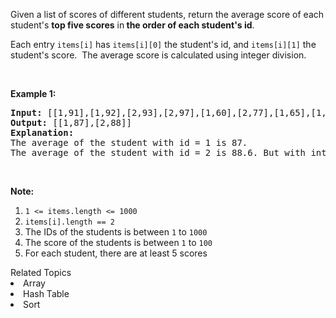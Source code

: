 <p>Given a list of scores of different students, return the average score of each student&#39;s <strong>top five scores</strong> in<strong> the order of each student&#39;s id</strong>.</p>

<p>Each entry <code>items[i]</code>&nbsp;has <code>items[i][0]</code> the student&#39;s id, and <code>items[i][1]</code> the student&#39;s score.&nbsp; The average score is calculated using integer division.</p>

<p>&nbsp;</p>

<p><strong>Example 1:</strong></p>

<pre>
<strong>Input: </strong><span id="example-input-1-1">[[1,91],[1,92],[2,93],[2,97],[1,60],[2,77],[1,65],[1,87],[1,100],[2,100],[2,76]]</span>
<strong>Output: </strong><span id="example-output-1">[[1,87],[2,88]]</span>
<strong>Explanation: </strong>
The average of the student with id = 1 is 87.
The average of the student with id = 2 is 88.6. But with integer division their average converts to 88.
</pre>

<p>&nbsp;</p>

<p><strong>Note:</strong></p>

<ol>
	<li><code>1 &lt;= items.length &lt;= 1000</code></li>
	<li><code>items[i].length == 2</code></li>
	<li>The IDs of the students is between <code>1</code> to <code>1000</code></li>
	<li>The score of the students is between <code>1</code> to <code>100</code></li>
	<li>For each student,&nbsp;there are at least 5 scores</li>
</ol><div><div>Related Topics</div><div><li>Array</li><li>Hash Table</li><li>Sort</li></div></div>